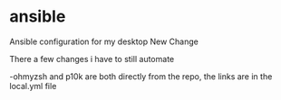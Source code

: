 # ansible
Ansible configuration for my desktop
New Change


There a few changes i have to still automate

-ohmyzsh and p10k are both directly from the repo, the links are in the local.yml file
